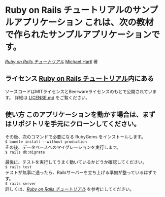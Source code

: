# Ruby on Rails チュートリアルのサンプルアプリケーション  これは、次の教材で作られたサンプルアプリケーションです。
[*Ruby on Rails チュートリアル*](https://railstutorial.jp/) 
[Michael Hartl](http://www.michaelhartl.com/) 著  

## ライセンス  [Ruby on Rails チュートリアル](https://railstutorial.jp/)内にある 
ソースコードはMITライセンスとBeerwareライセンスのもとで公開されています。 
詳細は [LICENSE.md](LICENSE.md) をご覧ください。  

## 使い方  このアプリケーションを動かす場合は、まずはリポジトリを手元にクローンしてください。 
その後、次のコマンドで必要になる RubyGems をインストールします。  
``` $ bundle install --without production ```  
その後、データベースへのマイグレーションを実行します。  
``` $ rails db:migrate ```  

最後に、テストを実行してうまく動いているかどうか確認してください。  
``` $ rails test ```  
テストが無事に通ったら、Railsサーバーを立ち上げる準備が整っているはずです。  
``` $ rails server ```  
詳しくは、[*Ruby on Rails チュートリアル*](https://railstutorial.jp/) を参考にしてください。